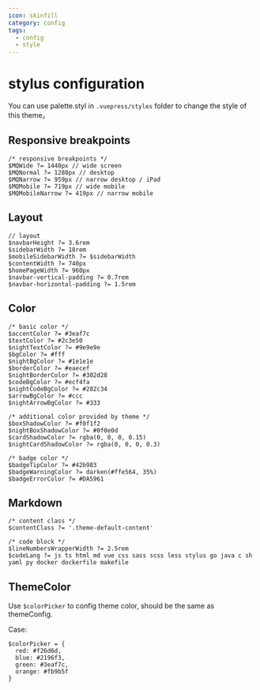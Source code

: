 ```yaml
---
icon: skinfill
category: config
tags:
  - config
  - style
---
```


# stylus configuration

You can use palette.styl in  `.vuepress/styles` folder to change the style of this theme。

## Responsive breakpoints

```stylus
/* responsive breakpoints */
$MQWide ?= 1440px // wide screen
$MQNormal ?= 1280px // desktop
$MQNarrow ?= 959px // narrow desktop / iPad
$MQMobile ?= 719px // wide mobile
$MQMobileNarrow ?= 419px // narrow mobile
```

## Layout

```stylus
// layout
$navbarHeight ?= 3.6rem
$sidebarWidth ?= 18rem
$mobileSidebarWidth ?= $sidebarWidth
$contentWidth ?= 740px
$homePageWidth ?= 960px
$navbar-vertical-padding ?= 0.7rem
$navbar-horizontal-padding ?= 1.5rem
```

## Color

```stylus
/* basic color */
$accentColor ?= #3eaf7c
$textColor ?= #2c3e50
$nightTextColor ?= #9e9e9e
$bgColor ?= #fff
$nightBgColor ?= #1e1e1e
$borderColor ?= #eaecef
$nightBorderColor ?= #302d28
$codeBgColor ?= #ecf4fa
$nightCodeBgColor ?= #282c34
$arrowBgColor ?= #ccc
$nightArrowBgColor ?= #333

/* additional color provided by theme */
$boxShadowColor ?= #f0f1f2
$nightBoxShadowColor ?= #0f0e0d
$cardShadowColor ?= rgba(0, 0, 0, 0.15)
$nightCardShadowColor ?= rgba(0, 0, 0, 0.3)

/* badge color */
$badgeTipColor ?= #42b983
$badgeWarningColor ?= darken(#ffe564, 35%)
$badgeErrorColor ?= #DA5961
```

## Markdown

```stylus
/* content class */
$contentClass ?= '.theme-default-content'

/* code block */
$lineNumbersWrapperWidth ?= 2.5rem
$codeLang ?= js ts html md vue css sass scss less stylus go java c sh yaml py docker dockerfile makefile
```

## ThemeColor

Use `$colorPicker` to config theme color, should be the same as themeConfig.

Case:

```stylus
$colorPicker = {
  red: #f26d6d,
  blue: #2196f3,
  green: #3eaf7c,
  orange: #fb9b5f
}
```
